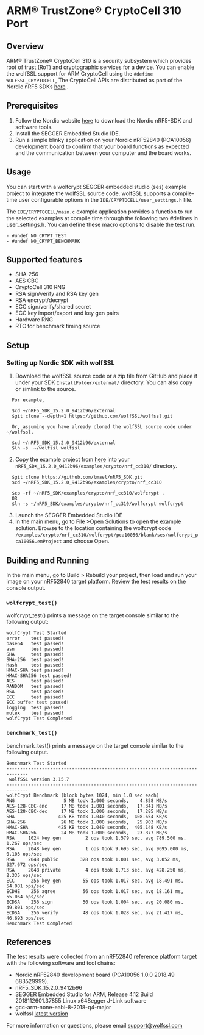 # ARM® TrustZone® CryptoCell 310 Port
## Overview
ARM® TrustZone® CryptoCell 310 is a security subsystem which provides root of trust (RoT) and cryptographic services for a device.
You can enable the wolfSSL support for ARM CryptoCell using the `#define WOLFSSL_CRYPTOCELL`, The CryptoCell APIs are distributed as part of the Nordic nRF5 SDKs [here](https://infocenter.nordicsemi.com/index.jsp?topic=%2Fcom.nordic.infocenter.sdk5.v15.0.0%2Fgroup__cryptocell__api.html) .

## Prerequisites
1. Follow the Nordic website [here](https://www.nordicsemi.com/Software-and-Tools/Software/nRF5-SDK) to download the Nordic nRF5-SDK and software tools.
2. Install the SEGGER Embedded Studio IDE.
3. Run a simple blinky application on your Nordic nRF52840 (PCA10056) development board to confirm that your board functions as expected and the communication between your computer and the board works.

## Usage
You can start with a wolfcrypt SEGGER embedded studio (ses) example project to integrate the wolfSSL source code.
wolfSSL supports a compile-time user configurable options in the `IDE/CRYPTOCELL/user_settings.h` file.

The `IDE/CRYPTOCELL/main.c` example application provides a function to run the selected examples at compile time through the following two #defines in user_settings.h. You can define these macro options to disable the test run.
```
- #undef NO_CRYPT_TEST
- #undef NO_CRYPT_BENCHMARK
```

## Supported features
- SHA-256
- AES CBC
- CryptoCell 310 RNG
- RSA sign/verify and RSA key gen
- RSA encrypt/decrypt
- ECC sign/verify/shared secret
- ECC key import/export and key gen pairs
- Hardware RNG
- RTC for benchmark timing source

## Setup
### Setting up Nordic SDK with wolfSSL
1. Download the wolfSSL source code or a zip file from GitHub and place it under your SDK `InstallFolder/external/` directory. You can also copy or simlink to the source.
```
  For example,

  $cd ~/nRF5_SDK_15.2.0_9412b96/external
  $git clone --depth=1 https://github.com/wolfSSL/wolfssl.git

  Or, assuming you have already cloned the wolfSSL source code under ~/wolfssl.

  $cd ~/nRF5_SDK_15.2.0_9412b96/external
  $ln -s  ~/wolfssl wolfssl
```
2. Copy the example project from [here](https://github.com/tmael/nRF5_SDK/tree/master/examples/crypto/nrf_cc310/wolfcrypt) into your `nRF5_SDK_15.2.0_9412b96/examples/crypto/nrf_cc310/` directory.
```
  $git clone https://github.com/tmael/nRF5_SDK.git
  $cd ~/nRF5_SDK_15.2.0_9412b96/examples/crypto/nrf_cc310

  $cp -rf ~/nRF5_SDK/examples/crypto/nrf_cc310/wolfcrypt .
  OR
  $ln -s ~/nRF5_SDK/examples/crypto/nrf_cc310/wolfcrypt wolfcrypt
```
3. Launch the SEGGER Embedded Studio IDE
4. In the main menu, go to File >Open Solutions to open the example solution. Browse to the location containing the wolfcrypt code `/examples/crypto/nrf_cc310/wolfcrypt/pca10056/blank/ses/wolfcrypt_pca10056.emProject` and choose Open.

## Building and Running
In the main menu, go to Build > Rebuild your project, then load and run your image on your nRF52840 target platform. Review the test results on the console output.

### `wolfcrypt_test()`
wolfcrypt_test() prints a message on the target console similar to the following output:
```
wolfCrypt Test Started
error    test passed!
base64   test passed!
asn      test passed!
SHA      test passed!
SHA-256  test passed!
Hash     test passed!
HMAC-SHA test passed!
HMAC-SHA256 test passed!
AES      test passed!
RANDOM   test passed!
RSA      test passed!
ECC      test passed!
ECC buffer test passed!
logging  test passed!
mutex    test passed!
wolfCrypt Test Completed
```
### `benchmark_test()`
benchmark_test() prints a message on the target console similar to the following output.
```
Benchmark Test Started
------------------------------------------------------------------------------
 wolfSSL version 3.15.7
------------------------------------------------------------------------------
wolfCrypt Benchmark (block bytes 1024, min 1.0 sec each)
RNG                  5 MB took 1.000 seconds,    4.858 MB/s
AES-128-CBC-enc     17 MB took 1.001 seconds,   17.341 MB/s
AES-128-CBC-dec     17 MB took 1.000 seconds,   17.285 MB/s
SHA                425 KB took 1.040 seconds,  408.654 KB/s
SHA-256             26 MB took 1.000 seconds,   25.903 MB/s
HMAC-SHA           425 KB took 1.049 seconds,  405.148 KB/s
HMAC-SHA256         24 MB took 1.000 seconds,   23.877 MB/s
RSA     1024 key gen         2 ops took 1.579 sec, avg 789.500 ms, 1.267 ops/sec
RSA     2048 key gen         1 ops took 9.695 sec, avg 9695.000 ms, 0.103 ops/sec
RSA     2048 public        328 ops took 1.001 sec, avg 3.052 ms, 327.672 ops/sec
RSA     2048 private         4 ops took 1.713 sec, avg 428.250 ms, 2.335 ops/sec
ECC      256 key gen        55 ops took 1.017 sec, avg 18.491 ms, 54.081 ops/sec
ECDHE    256 agree          56 ops took 1.017 sec, avg 18.161 ms, 55.064 ops/sec
ECDSA    256 sign           50 ops took 1.004 sec, avg 20.080 ms, 49.801 ops/sec
ECDSA    256 verify         48 ops took 1.028 sec, avg 21.417 ms, 46.693 ops/sec
Benchmark Test Completed
```

## References
The test results were collected from an nRF52840 reference platform target with the following software and tool chains:
- Nordic nRF52840 development board (PCA10056 1.0.0 2018.49 683529999).
- nRF5_SDK_15.2.0_9412b96
- SEGGER Embedded Studio for ARM, Release 4.12  Build 2018112601.37855 Linux x64Segger J-Link software
- gcc-arm-none-eabi-8-2018-q4-major
- wolfssl [latest version](https://github.com/wolfSSL/wolfssl)

For more information or questions, please email [support@wolfssl.com](mailto:support@wolfssl.com)
